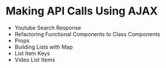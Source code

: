 # Making API Calls Using AJAX

- Youtube Search Response
- Refactoring Functional Components to Class Components
- Props
- Building Lists with Map
- List Item Keys
- Video List Items
